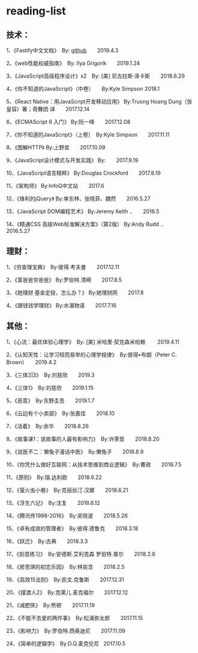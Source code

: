 # reading-list

## 技术：

1、《Fastify中文文档》　By: [github](https://github.com/fastify/docs-chinese/blob/master/README.md)　　2019.4.3

2、《web性能权威指南》　By: Ilya Grigorik　　2019.1.24

3、《JavaScript高级程序设计》x2　By: [美] 尼古拉斯·泽卡斯　　2018.6.29

4、《你不知道的JavaScript》（中卷）　　By:Kyle Simpson  2018.1

5、《React Native：用JavaScript开发移动应用》 By:Truong Hoang Dung（张皇容）著；奇舞团 译　　2017.12.14

6、《ECMAScript 6 入门》 By:阮一峰　　2017.12.08

7、《你不知道的JavaScript》（上卷）　By:Kyle Simpson　　2017.11.11

8、《图解HTTP》 By:上野宣　　2017.10.09

9、《JavaScript设计模式与开发实践》 By:　　2017.9.19

10、《JavaScript语言精粹》 By:Douglas Crockford　　2017.8.19

11、《架构师》 By:InfoQ中文站　　2017.6

12、《锋利的jQuery》 By:单东林、张晓菲、魏然　　2016.5.27

13、《JavaScript DOM编程艺术》 By:Jeremy Keith ..　　2016.5

14、《精通CSS 高级Web标准解决方案》（第2版） By:Andy Budd ..　　2016.5.27


## 理财：

1、《穷查理宝典》　By:彼得.考夫曼　　2017.12.11

2、《富爸爸穷爸爸》 By:罗伯特.清崎　　2017.8.5

3、《她理财 基金定投，怎么办？》 By:她理财网　　2017.8

4、《跟钱钱学理财》 By:水湄物语　　2017.7.16


## 其他：

1、《心流：最优体验心理学》　By: [美] 米哈里·契克森米哈赖 　　2019.4.11

2、《认知天性：让学习轻而易举的心理学规律》　By:彼得•布朗（Peter C. Brown）　　2019.4.2

3、《三体2|3》　By:刘慈欣　　2019.3

4、《三体1》　By:刘慈欣　　2019.1.15

5、《恶意》　By:东野圭吾　　2019.1.7

6、《云边有个小卖部》　By:张嘉佳　　2018.10

7、《活着》　By:余华　　2018.8.26

8、《故事课1：说故事的人最有影响力》　By:许荣哲　　2018.8.20

9、《说医不二：懒兔子漫话中医》　By:懒兔子　　2018.8.9

10、《你凭什么做好互联网：从技术思维到商业逻辑》　By:曹政　　2018.7.5

11、《原则》　By:瑞.达利欧　　2018.6.22

12、《萤火虫小巷》　By:克丽丝汀.汉娜　　2018.6.21

13、《浮生六记》　By:沈复　　2018.6.12

14、《腾讯传1998-2016》　By:吴晓波　　2018.5.26

15、《卓有成效的管理者》　By:彼得.德鲁克　　2018.3.18

16、《跃迁》　By:古典　　2018.3.3

17、《刻意练习》　By:安德斯.艾利克森 罗伯特.普尔　　2018.2.8

18、《房思琪的初恋乐园》　By:林奕含　　2018.2.5

19、《高效15法则》　By:凯文.克鲁斯　　2017.12.31

20、《摆渡人2》　By:克莱儿.麦克福尔　　2017.12.12

21、《减肥侠》　By:熊顿　　2017.11.19

22、《不能不去爱的两件事》　By:松浦弥太郎　　2017.11.15

23、《影响力》　By:罗伯特.西奥迪尼　　2017.11.09

24、《简单的逻辑学》　By:D.Q.麦克伦尼   2017.10.5
